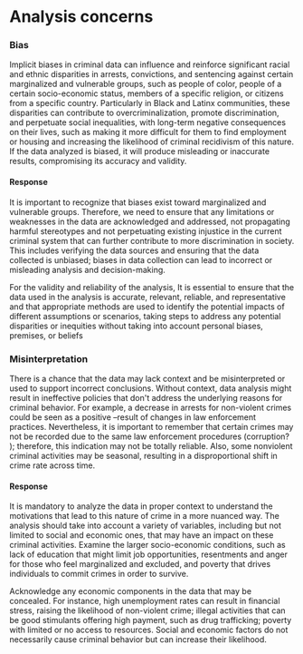 # Analysis concerns

### Bias

Implicit biases in criminal data can influence and reinforce significant racial and ethnic disparities in arrests, convictions, and sentencing against certain marginalized and vulnerable groups, such as people of color, people of a certain socio-economic status, members of a specific religion, or citizens from a specific country. Particularly in Black and Latinx communities, these disparities can contribute to overcriminalization, promote discrimination, and perpetuate social inequalities, with long-term negative consequences on their lives, such as making it more difficult for them to find employment or housing and increasing the likelihood of criminal recidivism of this nature.  If the data analyzed is biased, it will produce misleading or inaccurate results, compromising its accuracy and validity. 

#### Response

It is important to recognize that biases exist toward marginalized and vulnerable groups. Therefore, we need to ensure that any limitations or weaknesses in the data are acknowledged and addressed, not propagating harmful stereotypes and not perpetuating existing injustice in the current criminal system that can further contribute to more discrimination in society. This includes verifying the data sources and ensuring that the data collected is unbiased; biases in data collection can lead to incorrect or misleading analysis and decision-making.

For the validity and reliability of the analysis, It is essential to ensure that the data used in the analysis is accurate, relevant, reliable, and representative and that appropriate methods are used to identify the potential impacts of different assumptions or scenarios, taking steps to address any potential disparities or inequities without taking into account personal biases, premises, or beliefs

### Misinterpretation

There is a chance that the data may lack context and be misinterpreted or used to support incorrect conclusions. Without context, data analysis might result in ineffective policies that don't address the underlying reasons for criminal behavior. For example, a decrease in arrests for non-violent crimes could be seen as a positive –result of changes in law enforcement practices. Nevertheless, it is important to remember that certain crimes may not be recorded due to the same law enforcement procedures (corruption? ); therefore, this indication may not be totally reliable. Also, some nonviolent criminal activities may be seasonal, resulting in a disproportional shift in crime rate across time.

#### Response

It is mandatory to analyze the data in proper context to understand the motivations that lead to this nature of crime in a more nuanced way. 
The analysis should take into account a variety of variables, including but not limited to social and economic ones, that may have an impact on these criminal activities. Examine the larger socio-economic conditions, such as lack of education that might limit job opportunities, resentments and anger for those who feel marginalized and excluded, and poverty that drives individuals to commit crimes in order to survive.

Acknowledge any economic components in the data that may be concealed. For instance, high unemployment rates can result in financial stress, raising the likelihood of non-violent crime; illegal activities that can be good stimulants offering high payment, such as drug trafficking; poverty with limited or no access to resources. Social and economic factors do not necessarily cause criminal behavior but can increase their likelihood.
